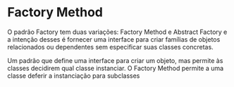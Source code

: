 ﻿
# Factory Method

O padrão Factory tem duas variações: Factory Method e Abstract Factory e a intenção desses é fornecer uma interface para criar famílias de objetos relacionados ou dependentes sem especificar suas classes concretas.

Um padrão que define uma interface para criar um objeto, mas permite às classes decidirem qual classe instanciar. O Factory Method permite a uma classe deferir a instanciação para subclasses
